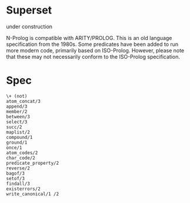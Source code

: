 # Superset
 under construction

 N-Prolog is compatible with ARITY/PROLOG. This is an old language specification from the 1980s. Some predicates have been added to run more modern code, primarily based on ISO-Prolog. However, please note that these may not necessarily conform to the ISO-Prolog specification.

 # Spec

 ```
\+ (not)
atom_concat/3
append/3
member/2
between/3
select/3
succ/2
maplist/2
compound/1
ground/1
once/1
atom_codes/2
char_code/2
predicate_property/2
reverse/2 
bagof/3
setof/3
findall/3
existerrors/2
write_canonical/1 /2
